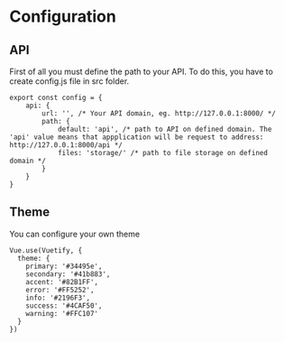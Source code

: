 # Configuration

## API

First of all you must define the path to your API. To do this, you have to create config.js file in src folder.

``` js{3,5-6}
export const config = {
    api: {
        url: '', /* Your API domain, eg. http://127.0.0.1:8000/ */
        path: {
            default: 'api', /* path to API on defined domain. The 'api' value means that appplication will be request to address: http://127.0.0.1:8000/api */
            files: 'storage/' /* path to file storage on defined domain */
        }
    }
}
```

## Theme
You can configure your own theme

``` js{4-6}
Vue.use(Vuetify, {
  theme: {
    primary: '#34495e',
    secondary: '#41b883',
    accent: '#82B1FF',
    error: '#FF5252',
    info: '#2196F3',
    success: '#4CAF50',
    warning: '#FFC107'
  }
})
```